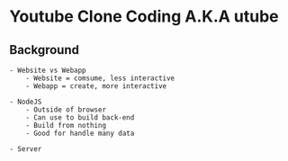 # Youtube Clone Coding A.K.A utube

## Background
    - Website vs Webapp
        - Website = comsume, less interactive
        - Webapp = create, more interactive

    - NodeJS
        - Outside of browser
        - Can use to build back-end
        - Build from nothing
        - Good for handle many data

    - Server
    